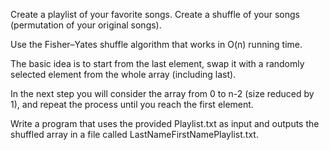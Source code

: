 Create a playlist of your favorite songs. Create a shuffle of your songs (permutation of your original songs).

Use the Fisher–Yates shuffle algorithm that works in O(n) running time. 

The basic idea is to start from the last element, swap it with a randomly selected element from the whole array (including last). 

In the next step you will consider the array from 0 to n-2 (size reduced by 1), and repeat the process until you reach the first element. 

Write a program that uses the provided Playlist.txt as input and outputs the shuffled array in a file called LastNameFirstNamePlaylist.txt.
